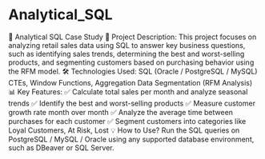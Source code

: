 # Analytical_SQL
 📌 Analytical SQL Case Study  🚀 Project Description: This project focuses on analyzing retail sales data using SQL to answer key business questions, such as identifying sales trends, determining the best and worst-selling products, and segmenting customers based on purchasing behavior using the RFM model.  🛠 Technologies Used:      SQL (Oracle / PostgreSQL / MySQL)     CTEs, Window Functions, Aggregation     Data Segmentation (RFM Analysis)  📊 Key Features: ✅ Calculate total sales per month and analyze seasonal trends ✅ Identify the best and worst-selling products ✅ Measure customer growth rate month over month ✅ Analyze the average time between purchases for each customer ✅ Segment customers into categories like Loyal Customers, At Risk, Lost  💡 How to Use? Run the SQL queries on PostgreSQL / MySQL / Oracle using any supported database environment, such as DBeaver or SQL Server.
